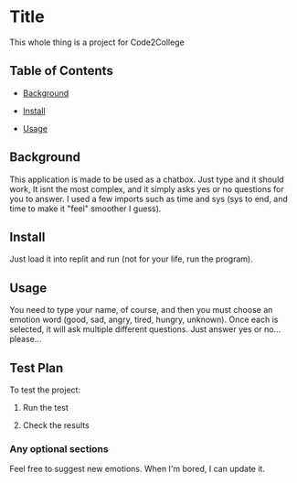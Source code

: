# Title

This whole thing is a project for Code2College

## Table of Contents

- [Background](#background)

- [Install](#install)

- [Usage](#usage)

## Background

This application is made to be used as a chatbox. Just type and it should work, It isnt the most complex, and it simply asks yes or no questions for you to answer. I used a few imports such as time and sys (sys to end, and time to make it "feel" smoother I guess).

## Install

Just load it into replit and run (not for your life, run the program).

## Usage

You need to type your name, of course, and then you must choose an emotion word (good, sad, angry, tired, hungry, unknown). Once each is selected, it will ask multiple different questions. Just answer yes or no... please...

## Test Plan
To test the project:

1. Run the test

2. Check the results

### Any optional sections

Feel free to suggest new emotions. When I'm bored, I can update it.

